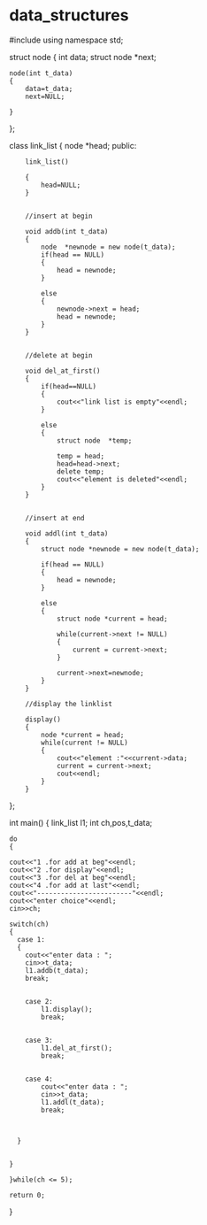 # data_structures

#include<iostream>
using namespace std;

struct node
{
	int data;
	struct node *next;
	
	node(int t_data)
	{
		data=t_data;
		next=NULL;
		
	} 
};

class link_list
{
	node  *head;
	public:
		
		link_list()
		
		{
			head=NULL;
		}
		
		
		//insert at begin
		
		void addb(int t_data)
		{
			node  *newnode = new node(t_data);
			if(head == NULL)
			{
				head = newnode;
			}
			
			else
			{
				newnode->next = head;
				head = newnode;
			}
		}
		
		
		//delete at begin
		
		void del_at_first()
		{
			if(head==NULL)
			{
				cout<<"link list is empty"<<endl;
			}
			
			else
			{
				struct node  *temp;
				
				temp = head;
				head=head->next;
				delete temp;
				cout<<"element is deleted"<<endl;
			}
		}
		
		
		//insert at end
		
		void addl(int t_data)
		{
			struct node *newnode = new node(t_data);
			
			if(head == NULL)
			{
				head = newnode;
			}
			
			else
			{
				struct node *current = head;
				
				while(current->next != NULL)
				{
					current = current->next;
				}
				
				current->next=newnode;
			}
		}
		
		//display the linklist
		
		display()
		{
			node *current = head;
			while(current != NULL)
			{
				cout<<"element :"<<current->data;
				current = current->next;
				cout<<endl;
			}
		}
		
		
};

int main()
{
	link_list l1;
	int ch,pos,t_data;
	
	do
	{

	cout<<"1 .for add at beg"<<endl;
	cout<<"2 .for display"<<endl;
	cout<<"3 .for del at beg"<<endl;
	cout<<"4 .for add at last"<<endl;
	cout<<"------------------------"<<endl;
	cout<<"enter choice"<<endl;
	cin>>ch;
	
	switch(ch)
	{
	  case 1:
	  {
	  	cout<<"enter data : ";
	  	cin>>t_data;
	  	l1.addb(t_data);
	  	break;
	  	
	  	
	  	case 2:
	  		l1.display();
	  		break;
	  		
	  	
		case 3:
			l1.del_at_first();
			break; 
			
			
		case 4:
			cout<<"enter data : ";
	  		cin>>t_data;
	  		l1.addl(t_data);
	  		break;
			
	  	
	  	
	  }
	  
	  	
	}
	
	}while(ch <= 5);
	
	return 0;
}
